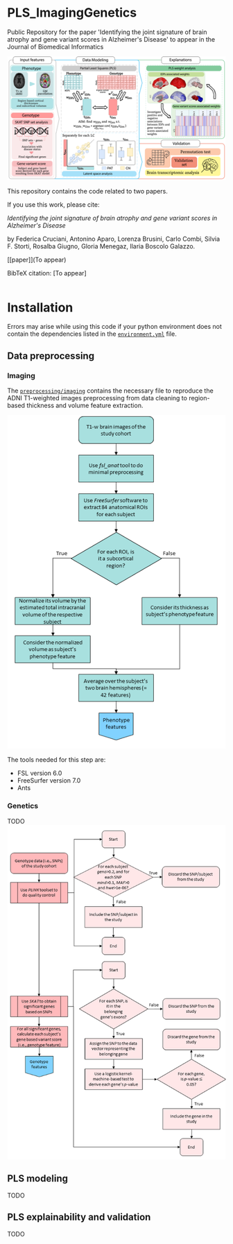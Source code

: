 # PLS_ImagingGenetics
Public Repository for the paper 'Identifying the joint signature of brain atrophy and gene variant scores in Alzheimer's Disease' to appear in the Journal of Biomedical Informatics

<img src="./images/Pipeline.png">

This repository contains the code related to two papers.

If you use this work, please cite:

*Identifying the joint signature of brain atrophy and gene variant scores in Alzheimer's Disease*

by Federica Cruciani, Antonino Aparo, Lorenza Brusini, Carlo Combi, Silvia F. Storti, Rosalba Giugno, Gloria Menegaz, Ilaria Boscolo Galazzo.

[[paper]](To appear)

BibTeX citation: [To appear]
```bibtex
```

# Installation

Errors may arise while using this code if your python environment does not contain the dependencies listed in the [`environment.yml`](./environment.yml) file. 

## Data preprocessing
### Imaging
The [`preprocessing/imaging`](https://github.com/ggbioing/mcvae/tree/master/examples/mcvae) contains the necessary file to reproduce the ADNI T1-weighted images preprocessing from data cleaning to region-based thickness and volume feature extraction.

<img src="./images/workflow_T1.png">

The tools needed for this step are:
* FSL version 6.0
* FreeSurfer version 7.0 
* Ants


### Genetics
TODO
<img src="./images/workflow_gen.png">

## PLS modeling
TODO

## PLS explainability and validation

TODO





